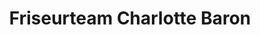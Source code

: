 ---
title: "Friseurteam Charlotte Baron"
url: /ettlingen/friseurteam-charlotte-baron/
shop: Friseur
---